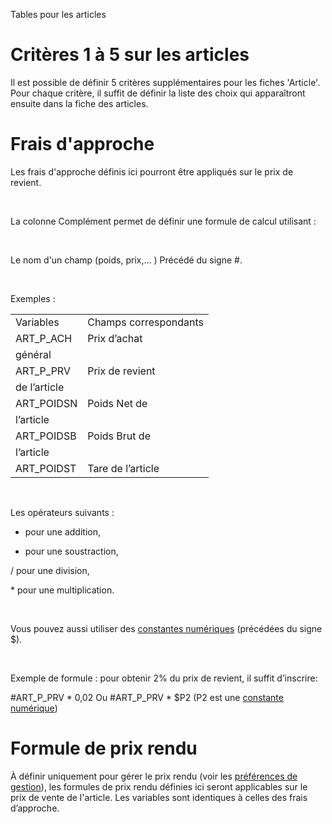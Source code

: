 







Tables pour les articles



# Critères 1 à 5 sur les articles


Il est possible de définir 5 critères supplémentaires pour les fiches 
 'Article'. Pour chaque critère, il suffit de définir la liste des choix 
 qui apparaîtront ensuite dans la fiche des articles.


# Frais d'approche


Les frais d'approche définis ici pourront être appliqués sur le prix 
 de revient.


 


La colonne Complément permet de définir une formule de calcul utilisant 
 :


 


Le nom d'un champ (poids, prix,... ) Précédé du signe #.


 


Exemples :




|  |  |
| --- | --- |
| Variables | Champs correspondants |
| ART\_P\_ACH | Prix d’achat 
 général |
| ART\_P\_PRV | Prix de revient 
 de l’article |
| ART\_POIDSN | Poids Net de 
 l’article |
| ART\_POIDSB | Poids Brut de 
 l’article |
| ART\_POIDST | Tare de l’article |


 


Les opérateurs suivants :


+ pour une addition,


- pour une soustraction,


/ pour une division,


\* pour une multiplication.


 


Vous pouvez aussi utiliser des [constantes 
 numériques](TablesReferenceGenerales.htm) (précédées du signe $).


 


Exemple de formule : pour obtenir 2% du prix de revient, il suffit d’inscrire:


#ART\_P\_PRV \* 0,02 Ou #ART\_P\_PRV \* $P2 (P2 est une [constante 
 numérique](TablesReferenceGenerales.htm))


# Formule de prix rendu


À définir uniquement pour gérer le prix rendu (voir les [préférences 
 de gestion](../../PreferencesGestion/2-1/OngletArticles.htm)), les formules de prix rendu définies ici seront applicables 
 sur le prix de vente de l'article. Les variables sont identiques à celles 
 des frais d’approche.


